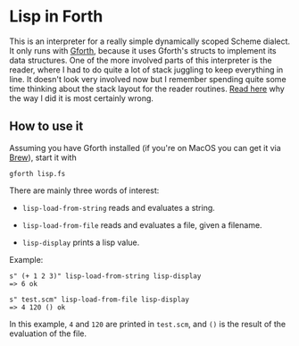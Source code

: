 # Lisp in Forth

This is an interpreter for a really simple dynamically scoped Scheme
dialect. It only runs with
[Gforth](https://www.gnu.org/software/gforth/), because it uses
Gforth's structs to implement its data structures. One of the more
involved parts of this interpreter is the reader, where I had to do
quite a lot of stack juggling to keep everything in line. It doesn't
look very involved now but I remember spending quite some time
thinking about the stack layout for the reader routines.
[Read here](https://news.ycombinator.com/item?id=26884231) why the
way I did it is most certainly wrong.

## How to use it

Assuming you have Gforth installed (if you're on MacOS you can get it
via [Brew](https://brew.sh)), start it with

    gforth lisp.fs

There are mainly three words of interest:

* `lisp-load-from-string` reads and evaluates a string.

* `lisp-load-from-file` reads and evaluates a file, given a filename.

* `lisp-display` prints a lisp value.

Example:

    s" (+ 1 2 3)" lisp-load-from-string lisp-display
	=> 6 ok

    s" test.scm" lisp-load-from-file lisp-display
	=> 4 120 () ok

In this example, `4` and `120` are printed in `test.scm`, and `()` is
the result of the evaluation of the file.

